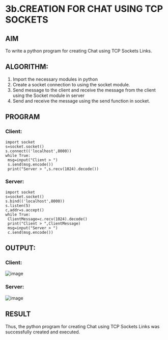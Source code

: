 # 3b.CREATION FOR CHAT USING TCP SOCKETS
## AIM
To write a python program for creating Chat using TCP Sockets Links.
## ALGORITHM:
1. Import the necessary modules in python
2. Create a socket connection to using the socket module.
3. Send message to the client and receive the message from the client using the Socket module in server
4. Send and receive the message using the send function in socket.
## PROGRAM
### Client:
```
import socket
s=socket.socket()
s.connect(('localhost',8000))
while True:
 msg=input("Client > ")
 s.send(msg.encode())
 print("Server > ",s.recv(1024).decode())
```
### Server:
```
import socket
s=socket.socket()
s.bind(('localhost',8000))
s.listen(5)
c,addr=s.accept()
while True:
 ClientMessage=c.recv(1024).decode()
 print("Client > ",ClientMessage)
 msg=input("Server > ")
 c.send(msg.encode())
```
## OUTPUT:
### Client:
![image](https://github.com/harshi1111/3b_CHAT_USING_TCP_SOCKETS/assets/84671735/426c3417-1ae5-4409-b8d5-6a9b4ac26800)



### Server:
![image](https://github.com/harshi1111/3b_CHAT_USING_TCP_SOCKETS/assets/84671735/d52767fd-c0a9-4455-aeb0-979b4af36e5e)


## RESULT
Thus, the python program for creating Chat using TCP Sockets Links was successfully created and executed.
